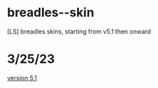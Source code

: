 # breadles--skin
[LS] breadles skins, starting from v5.1 then onward
# 3/25/23
[version 5.1](https://drive.google.com/u/0/uc?id=1cU4to8dUaxiPiFvEeVi_s0zLG9-5LLVV&export=download)

